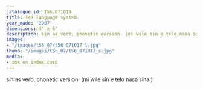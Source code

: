 ```yaml
---
catalogue_id: T56.071018
title: T47 language system.
year_made: '2007'
dimensions: 4" x 6"
description: sin as verb, phonetic version. (mi wile sin e telo nasa sina.)
images:
- "/images/t56_07/t56_071017_l.jpg"
thumb: "/images/t56_07/t56_071017_s.jpg"
media:
- ink on index card
---
```


sin as verb, phonetic version. (mi wile sin e telo nasa sina.)
